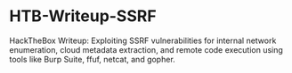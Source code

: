 # HTB-Writeup-SSRF
HackTheBox Writeup: Exploiting SSRF vulnerabilities for internal network enumeration, cloud metadata extraction, and remote code execution using tools like Burp Suite, ffuf, netcat, and gopher.
